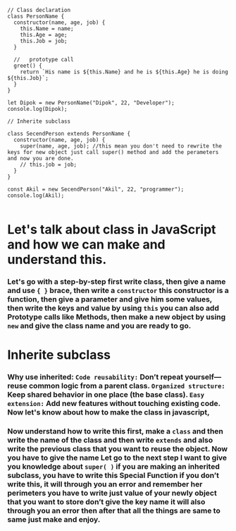 ```JS
// Class declaration
class PersonName {
  constructor(name, age, job) {
    this.Name = name;
    this.Age = age;
    this.Job = job;
  }

  //   prototype call
  greet() {
    return `His name is ${this.Name} and he is ${this.Age} he is doing ${this.Job}`;
  }
}

let Dipok = new PersonName("Dipok", 22, "Developer");
console.log(Dipok);

// Inherite subclass

class SecendPerson extends PersonName {
  constructor(name, age, job) {
    super(name, age, job); //this mean you don't need to rewrite the keys for new object just call super() method and add the perameters and now you are done.
    // this.job = job;
  }
}

const Akil = new SecendPerson("Akil", 22, "programmer");
console.log(Akil);


```

# Let's talk about class in JavaScript and how we can make and understand this.

### Let's go with a step-by-step first write class, then give a name and use `{ }` brace, then write a `constructor` this constructor is a function, then give a parameter and give him some values, then write the keys and value by using `this` you can also add Prototype calls like Methods, then make a new object by using `new` and give the class name and you are ready to go.

# Inherite subclass

### Why use inherited: `Code reusability:` Don’t repeat yourself—reuse common logic from a parent class. `Organized structure:` Keep shared behavior in one place (the base class). `Easy extension:` Add new features without touching existing code. Now let's know about how to make the class in javascript,

### Now understand how to write this first, make a `class` and then write the name of the class and then write `extends` and also write the previous class that you want to reuse the object. Now you have to give the name Let go to the next step I want to give you knowledge about `super( )` if you are making an inherited subclass, you have to write this Special Function if you don’t write this, it will through you an error and remember her perimeters you have to write just value of your newly object that you want to store don’t give the key name it will also through you an error then after that all the things are same to same just make and enjoy.
